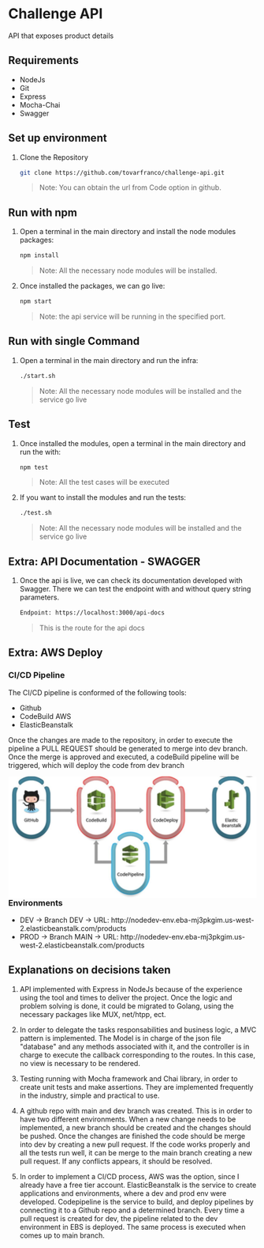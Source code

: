 # Challenge API
API that exposes product details

## Requirements

<div>
    <ul>
        <li> NodeJs
        <li> Git
        <li> Express
        <li> Mocha-Chai
        <li> Swagger
    <ul>
</div>

## Set up environment

1. Clone the Repository
   ```bash
   git clone https://github.com/tovarfranco/challenge-api.git
   ```
   > Note: You can obtain the url from Code option in github.


## Run with npm

1. Open a terminal in the main directory and install the node modules packages:
   ```bash
   npm install
   ```
   > Note: All the necessary node modules will be installed.
2. Once installed the packages, we can go live:
   ```bash
   npm start
   ```
   > Note: the api service will be running in the specified port.

## Run with single Command

1. Open a terminal in the main directory and run the infra:
   ```bash
   ./start.sh
   ```
   > Note: All the necessary node modules will be installed and the service go live

## Test

1. Once installed the modules, open a terminal in the main directory and run the with:
   ```bash
   npm test
   ```
   > Note: All the test cases will be executed
2. If you want to install the modules and run the tests:
   ```bash
   ./test.sh
   ```
   > Note: All the necessary node modules will be installed and the service go live


## Extra: API Documentation - SWAGGER

1. Once the api is live, we can check its documentation developed with Swagger. 
   There we can test the endpoint with and without query string parameters.
   ```bash
   Endpoint: https://localhost:3000/api-docs
   ```
   > This is the route for the api docs

## Extra: AWS Deploy

### CI/CD Pipeline

<p> The CI/CD pipeline is conformed of the following tools: </p>

<div>
    <ul>
        <li> Github
        <li> CodeBuild AWS
        <li> ElasticBeanstalk
    <ul>
</div>

<p> Once the changes are made to the repository, in order to execute the pipeline a PULL REQUEST should be generated to merge into dev branch. Once the merge is approved and executed, a codeBuild pipeline will be triggered, which will deploy the code from dev branch </p>


<p> <img src="images/aws.jpeg" width="1000" align = "left"> </p>


### Environments

<div>
    <ul>
        <li> DEV  -> Branch DEV  -> URL: http://nodedev-env.eba-mj3pkgim.us-west-2.elasticbeanstalk.com/products
        <li> PROD -> Branch MAIN -> URL: http://nodedev-env.eba-mj3pkgim.us-west-2.elasticbeanstalk.com/products
    <ul>
</div>


## Explanations on decisions taken

1. API implemented with Express in NodeJs because of the experience using the tool and times to deliver the project. Once the logic and problem solving is done, it could be migrated to Golang, using the necessary packages like MUX, net/htpp, ect.
   
2. In order to delegate the tasks responsabilities and business logic, a MVC pattern is implemented. The Model is in charge of the json file "database" and any methods associated with it, and the controller is in charge to execute the callback corresponding to the routes. In this case, no view is necessary to be rendered. 

3. Testing running with Mocha framework and Chai library, in order to create unit tests and make assertions. They are implemented frequently in the industry, simple and practical to use.

4. A github repo with main and dev branch was created. This is in order to have two different environments. When a new change needs to be implemented, a new branch should be created and the changes should be pushed. Once the changes are finished the code should be merge into dev by creating a new pull request. If the code works properly and all the tests run well, it can be merge to the main branch creating a new pull request. If any conflicts appears, it should be resolved.

5. In order to implement a CI/CD process, AWS was the option, since I already have a free tier account. ElasticBeanstalk is the service to create applications and environments, where a dev and prod env were developed. Codepipeline is the service to build, and deploy pipelines by connecting it to a Github repo and a determined branch. Every time a pull request is created for dev, the pipeline related to the dev environment in EBS is deployed. The same process is executed when comes up to main branch.
